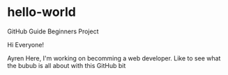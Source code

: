 # hello-world
GitHub Guide Beginners Project

Hi Everyone!

Ayren Here, I'm working on becomming a web developer. Like to see what the bubub is all
about with this GitHub bit
